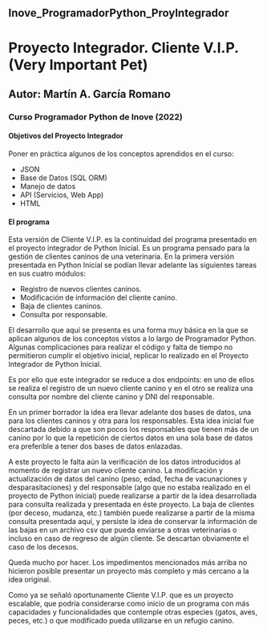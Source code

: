 ## Inove_ProgramadorPython_ProyIntegrador
# Proyecto Integrador. Cliente V.I.P. (Very Important Pet)
## Autor: Martín A. García Romano
### Curso Programador Python de Inove (2022)
#### Objetivos del Proyecto Integrador

Poner en práctica algunos de los conceptos aprendidos en el curso:
- JSON
- Base de Datos (SQL ORM)
- Manejo de datos
- API (Servicios, Web App)
- HTML

#### El programa

Esta versión de Cliente V.I.P. es la continuidad del programa presentado en el proyecto integrador de Python Inicial. Es un programa pensado para la gestión de clientes caninos de una veterinaria.
En la primera versión presentada en Python Inicial se podían llevar adelante las siguientes tareas en sus cuatro módulos:

- Registro de nuevos clientes caninos.
- Modificación de información del cliente canino.
- Baja de clientes caninos.
- Consulta por responsable.

El desarrollo que aquí se presenta es una forma muy básica en la que se aplican algunos de los conceptos vistos a lo largo de Programador Python.
Algunas complicaciones para realizar el código y falta de tiempo no permitieron cumplir el objetivo inicial, replicar lo realizado en el Proyecto Integrador de Python Inicial.

Es por ello que este integrador se reduce a dos endpoints: en uno de ellos se realiza el registro de un nuevo cliente canino y en el otro se realiza una consulta por nombre del cliente canino y DNI del responsable.

En un primer borrador la idea era llevar adelante dos bases de datos, una para los clientes caninos y otra para los responsables. Esta idea inicial fue descartada debido a que son pocos los responsables que tienen más de un canino por lo que la repetición de ciertos datos en una sola base de datos era preferible a tener dos bases de datos enlazadas.

A este proyecto le falta aún la verificación de los datos introducidos al momento de registrar un nuevo cliente canino.
La modificación y actualización de datos del canino (peso, edad, fecha de vacunaciones y desparasitaciones) y del responsable (algo que no estaba realizado en el proyecto de Python inicial) puede realizarse a partir de la idea desarrollada para consulta realizada y presentada en éste proyecto.
La baja de clientes (por deceso, mudanza, etc.) también puede realizarse a partir de la misma consulta presentada aquí, y persiste la idea de conservar la información de las bajas en un archivo csv que pueda enviarse a otras veterinarias o incluso en caso de regreso de algún cliente. Se descartan obviamente el caso de los decesos.

Queda mucho por hacer. Los impedimentos mencionados más arriba no hicieron posible presentar un proyecto más completo y más cercano a la idea original.

Como ya se señaló oportunamente Cliente V.I.P. que es un proyecto escalable, que podría considerarse como inicio de un programa con más capacidades y funcionalidades que contemple otras especies (gatos, aves, peces, etc.) o que modificado pueda utilizarse en un refugio canino.
